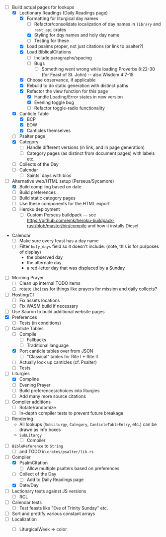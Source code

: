 - [ ] Build actual pages for lookups
  - [x] Lectionary Readings (Daily Readings page)
    - [x] Formatting for liturgical day names
      - [ ] Refactor/consolidate localization of day names in `library` and `rest_api` crates
      - [x] Styling for dqy names and holy day name
      - [ ] Testing for these
    - [x] Load psalms proper, not just citations (or link to psalter?)
    - [x] Load BiblicalCitations
      - [ ] Include paragraphs/spacing
      - [ ] Bugs
          - [ ] Something went wrong while loading Proverbs 8:22-30 (for Feast of St. John) -- also Wisdom 4:7-15
    - [x] Choose observance, if applicable
    - [x] Rebuild to do static generation with distinct paths
    - [x] Refactor the view function for this page
      - [x] Handle Loading/Error states in new version
      - [X] Evening toggle bug
      - [ ] Refactor toggle-radio functionality
  - [x] Canticle Table
    - [x] BCP
    - [x] EOW
    - [x] Canticles themselves
  - [ ] Psalter page
  - [x] Category
    - [ ] Handle different versions (in link, and in page generation)
    - [ ] Category pages (as distinct from document pages) with labels etc.
  - [ ] Collects of the Day
  - [ ] Calendar
    - [ ] Saints’ days with bios
- [ ] Alternative web/HTML setup (Perseus/Sycamore)
  - [x] Build compiling based on date
  - [ ] Build preferences
  - [ ] Build static category pages
  - [ ] Use these components for the HTML export
  - [ ] Heroku deployment
    - [ ] Custom Perseus buildpack — see https://github.com/emk/heroku-buildpack-rust/blob/master/bin/compile and how it installs Diesel
- Calendar 
  - [ ] Make sure every feast has a day name
  - [ ] Filter `holy_days` field so it doesn't include: (note, this is for purposes of display)
    - the observed day
    - the alternate day
    - a red-letter day that was displaced by a Sunday
- [ ] Morning Prayer
  - [ ] Clean up internal TODO items
  - [ ] rotate `Choice`s for things like prayers for mission and daily collects?
- [ ] Hosting/CI
  - [ ] Fix assets locations
  - [ ] Fix WASM build if necessary
- [ ] Use Sauron to build additional website pages
- [x] Preferences
  - [ ] Tests (in conditions)
- [ ] Canticle Tables
  - [ ] Compile
    - [ ] Fallbacks
    - [ ] Traditional language
  - [x] Port canticle tables over from JSON
    - [ ] "Classical" tables for Rite I + Rite II
  - [ ] Actually look up canticles (cf. Psalter)
  - [ ] Tests
- [ ] Liturgies
  - [x] Compline
  - [ ] Evening Prayer
  - [ ] Build preferences/choices into liturgies
  - [ ] Add many more source citations
- [ ] Compiler additions
  - [ ] Rotate/randomize
  - [ ] In-depth compiler tests to prevent future breakage
- [ ] Rendering
  - All lookups (`SubLiturgy`, `Category`, `CanticleTableEntry`, etc.) can be drawn as info boxes
  - `SubLiturgy`
    - [ ] Compiler
- [ ] `BibleReference` to `String`
  - [ ] and TODO in `crates/psalter/lib.rs`
- [ ] Compiler
  - [x] PsalmCitation
    - [ ] Allow multiple psalters based on preferences
  - [ ] Collect of the Day
    - [ ] Add to Daily Readings page
  - [x] Date/Day
- [ ] Lectionary tests against JS versions
  - [ ] RCL
- [ ] Calendar tests
  - [ ] Test feasts like "Eve of Trinity Sunday" etc.
- [ ] Sort and prettify various constant arrays
- [ ] Localization
  - [ ] LiturgicalWeek => color

